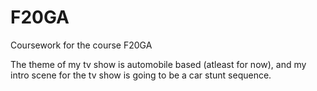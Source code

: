 # F20GA
Coursework for the course F20GA


The theme of my tv show is automobile based (atleast for now), and my intro scene for the tv show is going to be a car stunt sequence.
